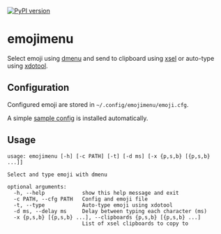 [![PyPI version](https://badge.fury.io/py/emojimenu.svg)](https://badge.fury.io/py/emojimenu)

# emojimenu

Select emoji using [dmenu](http://tools.suckless.org/dmenu/) and send to
clipboard using [xsel](http://www.vergenet.net/~conrad/software/xsel/) or
auto-type using [xdotool](http://www.semicomplete.com/projects/xdotool).

## Configuration
Configured emoji are stored in `~/.config/emojimenu/emoji.cfg`.

A simple [sample config](emojimenu/emoji.cfg) is installed automatically.

## Usage
```
usage: emojimenu [-h] [-c PATH] [-t] [-d ms] [-x {p,s,b} [{p,s,b} ...]]

Select and type emoji with dmenu

optional arguments:
  -h, --help            show this help message and exit
  -c PATH, --cfg PATH   Config and emoji file
  -t, --type            Auto-type emoji using xdotool
  -d ms, --delay ms     Delay between typing each character (ms)
  -x {p,s,b} [{p,s,b} ...], --clipboards {p,s,b} [{p,s,b} ...]
                        List of xsel clipboards to copy to
```
